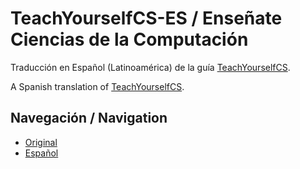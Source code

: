 # TeachYourselfCS-ES / Enseñate Ciencias de la Computación

Traducción en Español (Latinoamérica) de la guía [TeachYourselfCS](https://teachyourselfcs.com/).

A Spanish translation of [TeachYourselfCS](https://teachyourselfcs.com/). 

## Navegación / Navigation 

*   [Original](https://teachyourselfcs.com/)
*   [Español](TeachYourselfCS-ES.md)
